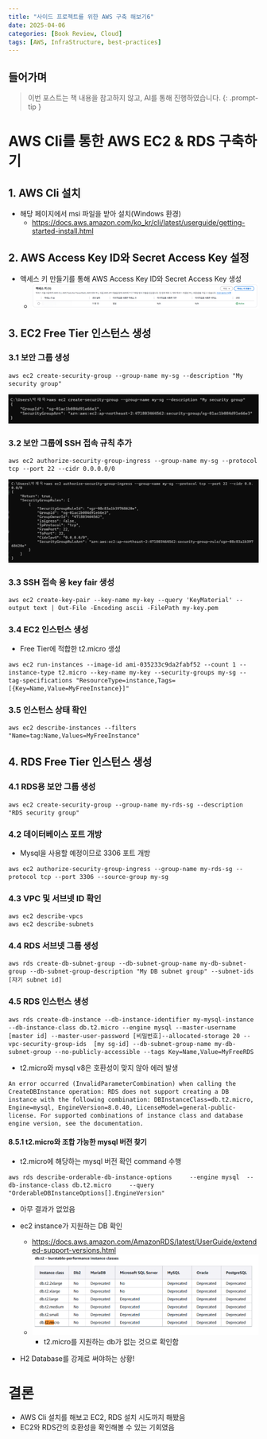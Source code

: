 ```yaml
---
title: "사이드 프로젝트를 위한 AWS 구축 해보기6"
date: 2025-04-06
categories: [Book Review, Cloud]
tags: [AWS, InfraStructure, best-practices]
---
```


## 들어가며
> 이번 포스트는 책 내용을 참고하지 않고, AI를 통해 진행하였습니다.
{: .prompt-tip }

# AWS Cli를 통한 AWS EC2 & RDS 구축하기
## 1. AWS Cli 설치
- 해당 페이지에서 msi 파일을 받아 설치(Windows 환경)
    - https://docs.aws.amazon.com/ko_kr/cli/latest/userguide/getting-started-install.html

## 2. AWS Access Key ID와 Secret Access Key 설정
- 액세스 키 만들기를 통해 AWS Access Key ID와 Secret Access Key 생성
    - ![액세스 키 생성](/assets/images/AWS43.png)

## 3. EC2 Free Tier 인스턴스 생성
### 3.1 보안 그룹 생성
```
aws ec2 create-security-group --group-name my-sg --description "My security group"
```
![보안 그룹 생성](/assets/images/AWS44.png)

### 3.2 보안 그룹에 SSH 접속 규칙 추가
```
aws ec2 authorize-security-group-ingress --group-name my-sg --protocol tcp --port 22 --cidr 0.0.0.0/0
```
![SSH 접속 규칙 추가](/assets/images/AWS45.png)
### 3.3 SSH 접속 용 key fair 생성
```
aws ec2 create-key-pair --key-name my-key --query 'KeyMaterial' --output text | Out-File -Encoding ascii -FilePath my-key.pem
```

### 3.4 EC2 인스턴스 생성
- Free Tier에 적합한 t2.micro 생성
```
aws ec2 run-instances --image-id ami-035233c9da2fabf52 --count 1 --instance-type t2.micro --key-name my-key --security-groups my-sg --tag-specifications "ResourceType=instance,Tags=[{Key=Name,Value=MyFreeInstance}]"

```
### 3.5 인스턴스 상태 확인
```
aws ec2 describe-instances --filters "Name=tag:Name,Values=MyFreeInstance"
```

## 4. RDS Free Tier 인스턴스 생성
### 4.1 RDS용 보안 그룹 생성
```
aws ec2 create-security-group --group-name my-rds-sg --description "RDS security group"
```
### 4.2 데이터베이스 포트 개방 
- Mysql을 사용할 예정이므로 3306 포트 개방
```
aws ec2 authorize-security-group-ingress --group-name my-rds-sg --protocol tcp --port 3306 --source-group my-sg
```

### 4.3 VPC 및 서브넷 ID 확인
```
aws ec2 describe-vpcs
aws ec2 describe-subnets
```

### 4.4 RDS 서브넷 그룹 생성
```
aws rds create-db-subnet-group --db-subnet-group-name my-db-subnet-group --db-subnet-group-description "My DB subnet group" --subnet-ids [자기 subnet id]

```
### 4.5 RDS 인스턴스 생성
```
aws rds create-db-instance --db-instance-identifier my-mysql-instance --db-instance-class db.t2.micro --engine mysql --master-username [master id] --master-user-password [비밀번호]--allocated-storage 20 --vpc-security-group-ids  [my sg-id] --db-subnet-group-name my-db-subnet-group --no-publicly-accessible --tags Key=Name,Value=MyFreeRDS
```
- t2.micro와 mysql v8은 호환성이 맞지 않아 에러 발생
```
An error occurred (InvalidParameterCombination) when calling the CreateDBInstance operation: RDS does not support creating a DB instance with the following combination: DBInstanceClass=db.t2.micro, Engine=mysql, EngineVersion=8.0.40, LicenseModel=general-public-license. For supported combinations of instance class and database engine version, see the documentation.
```
#### 8.5.1 t2.micro와 조합 가능한 mysql 버전 찾기
- t2.micro에 해당하는 mysql 버전 확인 command 수행

```
aws rds describe-orderable-db-instance-options     --engine mysql  --db-instance-class db.t2.micro     --query "OrderableDBInstanceOptions[].EngineVersion"
```
- 아무 결과가 없었음
- ec2 instance가 지원하는 DB 확인
    - https://docs.aws.amazon.com/AmazonRDS/latest/UserGuide/extended-support-versions.html
    - ![db 확인](/assets/images/AWS46.png)
        - t2.micro를 지원하는 db가 없는 것으로 확인함

- H2 Database를 강제로 써야하는 상황!

# 결론
- AWS Cli 설치를 해보고 EC2, RDS 설치 시도까지 해봤음
- EC2와 RDS간의 호환성을 확인해볼 수 있는 기회였음
